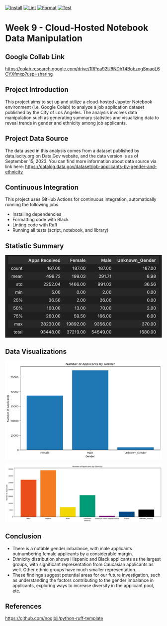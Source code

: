 [![Install](https://github.com/nogibjj/Jennifer_W9_Cloud_Hosted_Notebook/actions/workflows/install.yml/badge.svg)](https://github.com/nogibjj/Jennifer_W9_Cloud_Hosted_Notebook/actions/workflows/install.yml)
[![Lint](https://github.com/nogibjj/Jennifer_W9_Cloud_Hosted_Notebook/actions/workflows/lint.yml/badge.svg)](https://github.com/nogibjj/Jennifer_W9_Cloud_Hosted_Notebook/actions/workflows/lint.yml)
[![Format](https://github.com/nogibjj/Jennifer_W9_Cloud_Hosted_Notebook/actions/workflows/format.yml/badge.svg)](https://github.com/nogibjj/Jennifer_W9_Cloud_Hosted_Notebook/actions/workflows/format.yml)
[![Test](https://github.com/nogibjj/Jennifer_W9_Cloud_Hosted_Notebook/actions/workflows/test.yml/badge.svg)](https://github.com/nogibjj/Jennifer_W9_Cloud_Hosted_Notebook/actions/workflows/test.yml)

# Week 9 - Cloud-Hosted Notebook Data Manipulation 

## Google Collab Link

https://colab.research.google.com/drive/1RPpa92U6NDhT4BobzogSmaoL6CYXfmxp?usp=sharing

## Project Introduction
This project aims to set up and utilize a cloud-hosted Jupyter Notebook environment (i.e. Google Colab) to analyze a job application dataset published by the City of Los Angeles. The analysis involves data manipulation such as generating summary statistics and visualizing data to reveal trends in gender and ethnicity among job applicants. 

## Project Data Source
The data used in this analysis comes from a dataset published by data.lacity.org on Data.Gov website, and the data version is as of September 15, 2023. You can find more information about data source via link here: https://catalog.data.gov/dataset/job-applicants-by-gender-and-ethnicity 

## Continuous Integration
This project uses GitHub Actions for continuous integration, automatically running the following jobs:
- Installing dependencies
- Formatting code with Black
- Linting code with Ruff
- Running all tests (script, notebook, and library)

## Statistic Summary 
![alt text](image-2.png)

## Data Visualizations
![alt text](image.png)

![alt text](image-1.png)

## Conclusion
- There is a notable gender imbalance, with male applicants outnumbering female applicants by a considerable margin.
- Ethnicity distribution shows Hispanic and Black applicants as the largest groups, with significant representation from Caucasian applicants as well. Other ethnic groups have much smaller representation.
- These findings suggest potential areas for our future investigation, such as understanding the factors contributing to the gender imbalance in applicants, exploring ways to increase diversity in the applicant pool, etc.

## References
https://github.com/nogibjj/python-ruff-template


